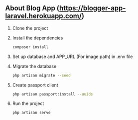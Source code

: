 ## About Blog App (https://blogger-app-laravel.herokuapp.com/)
1. Clone the project

2. Install the dependencies
   ```sh
   composer install
   ```

3. Set up database and APP_URL (For image path) in .env file

4. Migrate the database
    ```sh
    php artisan migrate --seed
    ```

5. Create passport client
    ```sh
    php artisan passport:install --uuids
    ```

6. Run the project
    ```sh
    php artisan serve
    ```
